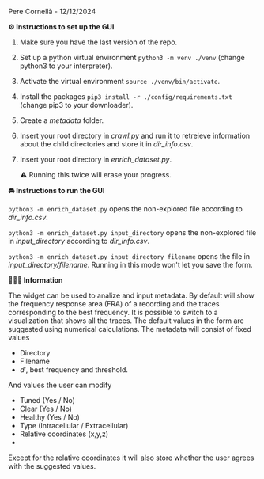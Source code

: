 Pere Cornellà - 12/12/2024

**⚙️ Instructions to set up the GUI**
1. Make sure you have the last version of the repo.
2. Set up a python virtual environment ```python3 -m venv ./venv``` (change python3 to your interpreter).
3. Activate the virtual environment ```source ./venv/bin/activate```.
4. Install the packages ```pip3 install -r ./config/requirements.txt``` (change pip3 to your downloader).
5. Create a *metadata* folder.
6. Insert your root directory in *crawl.py* and run it to retreieve information about the child directories and store it in *dir_info.csv*.
7. Insert your root directory in *enrich_dataset.py*.
   
   ⚠️ Running this twice will erase your progress.

**🚘 Instructions to run the GUI**

```python3 -m enrich_dataset.py``` opens the non-explored file according to *dir_info.csv*.

```python3 -m enrich_dataset.py input_directory``` opens the non-explored file in *input_directory* according to *dir_info.csv*.

```python3 -m enrich_dataset.py input_directory filename``` opens the file in *input_directory/filename*. Running in this mode won't let you save the form.

**💁🏻‍♂️ Information**

The widget can be used to analize and input metadata. By default will show the frequency response area (FRA) of a recording and the traces corresponding
to the best frequency. It is possible to switch to a visualization that shows all the traces. The default values in the form are suggested using numerical calculations.
The metadata will consist of fixed values

 - Directory
 - Filename
 - $d'$, best frequency and threshold.

And values the user can modify
 - Tuned (Yes / No)
 - Clear (Yes / No)
 - Healthy (Yes / No)
 - Type (Intracellular / Extracellular)
 - Relative coordinates (x,y,z)
 - 
Except for the relative coordinates it will also store whether the user agrees with the suggested values.

